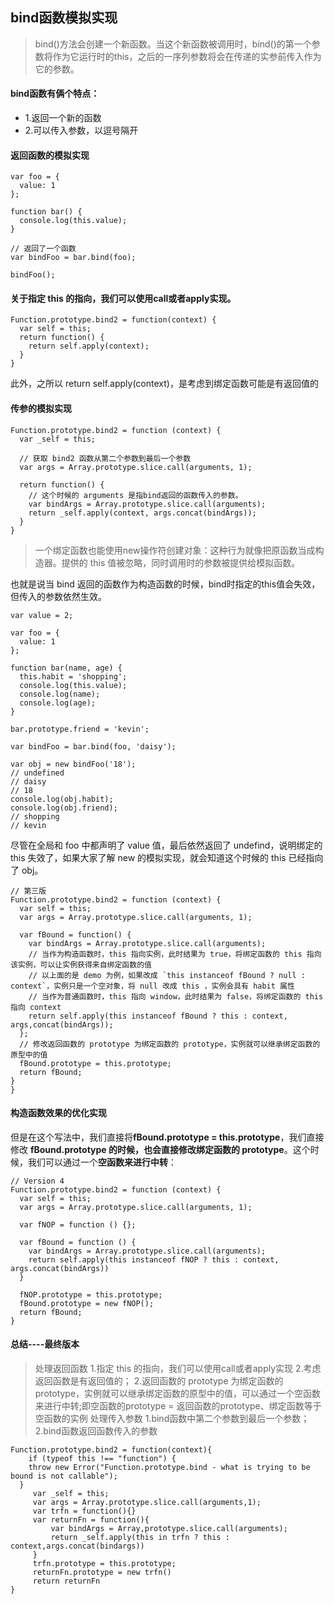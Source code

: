 bind函数模拟实现
------------------------------------------------------------------------------------------------


> bind()方法会创建一个新函数。当这个新函数被调用时，bind()的第一个参数将作为它运行时的this，之后的一序列参数将会在传递的实参前传入作为它的参数。
#### bind函数有俩个特点：
- 1.返回一个新的函数
- 2.可以传入参数，以逗号隔开

#### 返回函数的模拟实现
```
var foo = {
  value: 1
};

function bar() {
  console.log(this.value);
}

// 返回了一个函数
var bindFoo = bar.bind(foo);

bindFoo();
```

#### 关于指定 this 的指向，我们可以使用call或者apply实现。

```
Function.prototype.bind2 = function(context) {
  var self = this;
  return function() {
    return self.apply(context);
  }
}
```
此外，之所以 return self.apply(context)，是考虑到绑定函数可能是有返回值的

#### 传参的模拟实现

```
Function.prototype.bind2 = function (context) {
  var _self = this;
  
  // 获取 bind2 函数从第二个参数到最后一个参数
  var args = Array.prototype.slice.call(arguments, 1);
  
  return function() {
    // 这个时候的 arguments 是指bind返回的函数传入的参数。
    var bindArgs = Array.prototype.slice.call(arguments);
    return _self.apply(context, args.concat(bindArgs));
  }
}
```
> 一个绑定函数也能使用new操作符创建对象：这种行为就像把原函数当成构造器。提供的 this 值被忽略，同时调用时的参数被提供给模拟函数。

也就是说当 bind 返回的函数作为构造函数的时候，bind时指定的this值会失效，但传入的参数依然生效。
```
var value = 2;

var foo = {
  value: 1
};

function bar(name, age) {
  this.habit = 'shopping';
  console.log(this.value);
  console.log(name);
  console.log(age);
}

bar.prototype.friend = 'kevin';

var bindFoo = bar.bind(foo, 'daisy');

var obj = new bindFoo('18');
// undefined
// daisy
// 18
console.log(obj.habit);
console.log(obj.friend);
// shopping
// kevin
```
尽管在全局和 foo 中都声明了 value 值，最后依然返回了 undefind，说明绑定的 this 失效了，如果大家了解 new 的模拟实现，就会知道这个时候的 this 已经指向了 obj。

```
// 第三版
Function.prototype.bind2 = function (context) {
  var self = this;
  var args = Array.prototype.slice.call(arguments, 1);
  
  var fBound = function() {
    var bindArgs = Array.prototype.slice.call(arguments);
    // 当作为构造函数时，this 指向实例，此时结果为 true，将绑定函数的 this 指向该实例，可以让实例获得来自绑定函数的值
    // 以上面的是 demo 为例，如果改成 `this instanceof fBound ? null : context`，实例只是一个空对象，将 null 改成 this ，实例会具有 habit 属性
    // 当作为普通函数时，this 指向 window，此时结果为 false，将绑定函数的 this 指向 context
    return self.apply(this instanceof fBound ? this : context, args,concat(bindArgs));
  };
  // 修改返回函数的 prototype 为绑定函数的 prototype，实例就可以继承绑定函数的原型中的值
  fBound.prototype = this.prototype;
  return fBound;
}
}
```
#### 构造函数效果的优化实现
但是在这个写法中，我们直接将**fBound.prototype = this.prototype**，我们直接修改 **fBound.prototype 的时候，也会直接修改绑定函数的 prototype**。这个时候，我们可以通过一个**空函数来进行中转**：

```
// Version 4
Function.prototype.bind2 = function (context) {
  var self = this;
  var args = Array.prototype.slice.call(arguments, 1);
  
  var fNOP = function () {};
  
  var fBound = function () {
    var bindArgs = Array.prototype.slice.call(arguments);
    return self.apply(this instanceof fNOP ? this : context, args.concat(bindArgs))
  }
  
  fNOP.prototype = this.prototype;
  fBound.prototype = new fNOP();
  return fBound;
}
```
#### 总结----最终版本
> 处理返回函数
1.指定 this 的指向，我们可以使用call或者apply实现
2.考虑返回函数是有返回值的；
2.返回函数的 prototype 为绑定函数的 prototype，实例就可以继承绑定函数的原型中的值，可以通过一个空函数来进行中转;即空函数的prototype = 返回函数的prototype、绑定函数等于空函数的实例
> 处理传入参数
1.bind函数中第二个参数到最后一个参数；
2.bind函数返回函数传入的参数
```
Function.prototype.bind2 = function(context){
    if (typeof this !== "function") {
    throw new Error("Function.prototype.bind - what is trying to be bound is not callable");
  }
     var _self = this;
     var args = Array.prototype.slice.call(arguments,1);
     var trfn = function(){}
     var returnFn = function(){
         var bindArgs = Array,prototype.slice.call(arguments);
         return _self.apply(this in trfn ? this : context,args.concat(bindargs))
     }
     trfn.prototype = this.prototype;
     returnFn.prototype = new trfn()
     return returnFn
}
```



